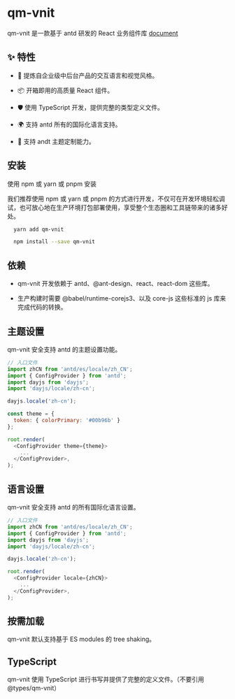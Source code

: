 # qm-vnit
qm-vnit 是一款基于 antd 研发的 React 业务组件库
[document](http://aitweb.top/qm-vnit/)

## ✨ 特性
- 🌈 提炼自企业级中后台产品的交互语言和视觉风格。
>
- 📦 开箱即用的高质量 React 组件。
>
- 🛡 使用 TypeScript 开发，提供完整的类型定义文件。
>
- 🌍 支持 antd 所有的国际化语言支持。
>
- 🎨 支持 andt 主题定制能力。
>

## 安装
使用 npm 或 yarn 或 pnpm 安装
>
我们推荐使用 npm 或 yarn 或 pnpm 的方式进行开发，不仅可在开发环境轻松调试，也可放心地在生产环境打包部署使用，享受整个生态圈和工具链带来的诸多好处。
```bash
  yarn add qm-vnit

  npm install --save qm-vnit
```


## 依赖
- qm-vnit 开发依赖于 antd、@ant-design、react、react-dom 这些库。
>
- 生产构建时需要 @babel/runtime-corejs3、以及 core-js 这些标准的 js 库来完成代码的转换。
>



## 主题设置
qm-vnit 安全支持 antd 的主题设置功能。

```js
// 入口文件
import zhCN from 'antd/es/locale/zh_CN';
import { ConfigProvider } from 'antd';
import dayjs from 'dayjs';
import 'dayjs/locale/zh-cn';

dayjs.locale('zh-cn');

const theme = {
  token: { colorPrimary: '#00b96b' }
};

root.render(
  <ConfigProvider theme={theme}>
    ...
  </ConfigProvider>,
);
```



## 语言设置
qm-vnit 安全支持 antd 的所有国际化语言设置。

```js
// 入口文件
import zhCN from 'antd/es/locale/zh_CN';
import { ConfigProvider } from 'antd';
import dayjs from 'dayjs';
import 'dayjs/locale/zh-cn';

dayjs.locale('zh-cn');

root.render(
  <ConfigProvider locale={zhCN}>
    ...
  </ConfigProvider>,
);
```


## 按需加载
qm-vnit 默认支持基于 ES modules 的 tree shaking。

## TypeScript
qm-vnit 使用 TypeScript 进行书写并提供了完整的定义文件。（不要引用 @types/qm-vnit）
